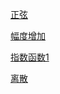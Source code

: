 [正弦](https://github.com/3440880071/0000/blob/main/%E6%AD%A3%E5%BC%A6.py/)

[幅度增加](https://github.com/3440880071/0000/blob/main/%E5%B9%85%E5%BA%A6%E5%A2%9E%E9%95%BF.py/)

[指数函数1](https://github.com/3440880071/0000/blob/main/%E6%8C%87%E6%95%B0%E5%87%BD%E6%95%B01.py/)

[离散](https://github.com/3440880071/0000/blob/main/%E7%A6%BB%E6%95%A31.py/)
